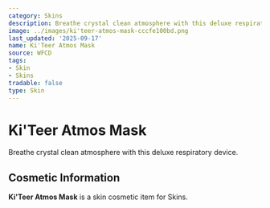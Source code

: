 ```yaml
---
category: Skins
description: Breathe crystal clean atmosphere with this deluxe respiratory device.
image: ../images/ki'teer-atmos-mask-cccfe100bd.png
last_updated: '2025-09-17'
name: Ki'Teer Atmos Mask
source: WFCD
tags:
- Skin
- Skins
tradable: false
type: Skin
---
```


# Ki'Teer Atmos Mask

Breathe crystal clean atmosphere with this deluxe respiratory device.

## Cosmetic Information

**Ki'Teer Atmos Mask** is a skin cosmetic item for Skins.

